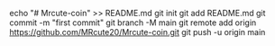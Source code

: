 echo "# Mrcute-coin" >> README.md
git init
git add README.md
git commit -m "first commit"
git branch -M main
git remote add origin https://github.com/MRcute20/Mrcute-coin.git
git push -u origin main